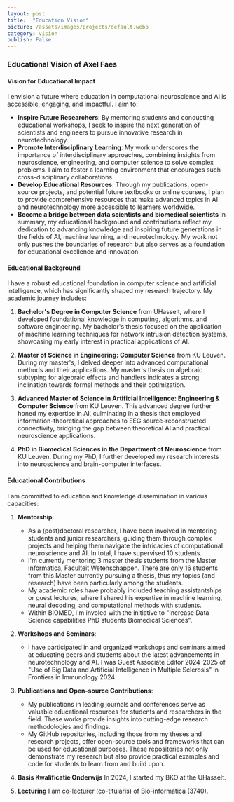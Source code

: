 ```yaml
---
layout: post
title:  "Education Vision"
picture: /assets/images/projects/default.webp
category: vision
publish: False
---
```


### Educational Vision of Axel Faes

#### Vision for Educational Impact 

I envision a future where education in computational neuroscience and AI is accessible, engaging, and impactful. I aim to:

- **Inspire Future Researchers**: By mentoring students and conducting educational workshops, I seek to inspire the next generation of scientists and engineers to pursue innovative research in neurotechnology.
- **Promote Interdisciplinary Learning**: My work underscores the importance of interdisciplinary approaches, combining insights from neuroscience, engineering, and computer science to solve complex problems. I aim to foster a learning environment that encourages such cross-disciplinary collaborations.
- **Develop Educational Resources**: Through my publications, open-source projects, and potential future textbooks or online courses, I plan to provide comprehensive resources that make advanced topics in AI and neurotechnology more accessible to learners worldwide.
- **Become a bridge between data scientists and biomedical scientists**
In summary, my educational background and contributions reflect my dedication to advancing knowledge and inspiring future generations in the fields of AI, machine learning, and neurotechnology. My work not only pushes the boundaries of research but also serves as a foundation for educational excellence and innovation.


#### Educational Background
I have a robust educational foundation in computer science and artificial intelligence, which has significantly shaped my research trajectory. My academic journey includes:

1. **Bachelor's Degree in Computer Science** from UHasselt, where I developed foundational knowledge in computing, algorithms, and software engineering. My bachelor's thesis focused on the application of machine learning techniques for network intrusion detection systems, showcasing my early interest in practical applications of AI.

2. **Master of Science in Engineering: Computer Science** from KU Leuven. During my master's, I delved deeper into advanced computational methods and their applications. My master's thesis on algebraic subtyping for algebraic effects and handlers indicates a strong inclination towards formal methods and their optimization.

3. **Advanced Master of Science in Artificial Intelligence: Engineering & Computer Science** from KU Leuven. This advanced degree further honed my expertise in AI, culminating in a thesis that employed information-theoretical approaches to EEG source-reconstructed connectivity, bridging the gap between theoretical AI and practical neuroscience applications.

4. **PhD in Biomedical Sciences in the Department of Neuroscience** from KU Leuven. During my PhD, I further developed my research interests into neuroscience and brain-computer interfaces.

#### Educational Contributions

I am committed to education and knowledge dissemination in various capacities:

1. **Mentorship**:
   - As a (post)doctoral researcher, I have been involved in mentoring students and junior researchers, guiding them through complex projects and helping them navigate the intricacies of computational neuroscience and AI. In total, I have supervised 10 students.
   - I'm currently mentoring 3 master thesis students from the Master Informatica, Faculteit Wetenschappen. There are only 16 students from this Master currently pursuing a thesis, thus my topics (and research) have been particularly among the students.
   - My academic roles have probably included teaching assistantships or guest lectures, where I shared his expertise in machine learning, neural decoding, and computational methods with students.
   - Within BIOMED, I'm involed with the initiative to "Increase Data Science capabilities PhD students Biomedical Sciences".

2. **Workshops and Seminars**:
   - I have participated in and organized workshops and seminars aimed at educating peers and students about the latest advancements in neurotechnology and AI. I was Guest Associate Editor 2024-2025 of "Use of Big Data and Artificial Intelligence in Multiple Sclerosis" in Frontiers in Immunology 2024

3. **Publications and Open-source Contributions**:
   - My publications in leading journals and conferences serve as valuable educational resources for students and researchers in the field. These works provide insights into cutting-edge research methodologies and findings.
   - My GitHub repositories, including those from my theses and research projects, offer open-source tools and frameworks that can be used for educational purposes. These repositories not only demonstrate my research but also provide practical examples and code for students to learn from and build upon.

4. **Basis Kwalificatie Onderwijs**
   In 2024, I started my BKO at the UHasselt.

5. **Lecturing**
   I am co-lecturer (co-titularis) of Bio-informatica (3740).
